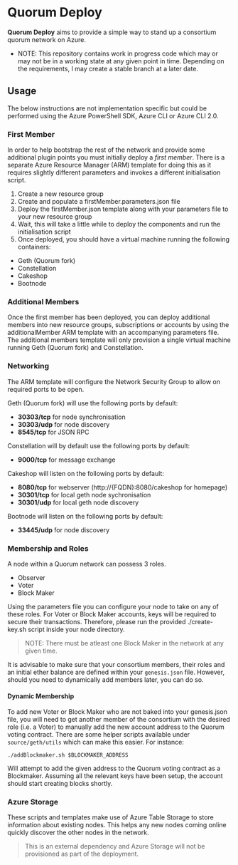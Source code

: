 # Quorum Deploy
**Quorum Deploy** aims to provide a simple way to stand up a consortium quorum network on Azure.

* NOTE: This repository contains work in progress code which may or may not be in a working state at any given point in time. Depending on the requirements, I may create a stable branch at a later date.

## Usage
The below instructions are not implementation specific but could be performed using the Azure PowerShell SDK, Azure CLI or Azure CLI 2.0.

### First Member
In order to help bootstrap the rest of the network and provide some additional plugin points you must initially deploy a *first member*. There is a separate Azure Resource Manager (ARM) template for doing this as it requires slightly different parameters and invokes a different initialisation script.

1. Create a new resource group
2. Create and populate a firstMember.parameters.json file
3. Deploy the firstMember.json template along with your parameters file to your new resource group
4. Wait, this will take a little while to deploy the components and run the initialisation script
5. Once deployed, you should have a virtual machine running the following containers:
* Geth (Quorum fork)
* Constellation
* Cakeshop
* Bootnode

### Additional Members
Once the first member has been deployed, you can deploy additional members into new resource groups, subscriptions or accounts by using the additionalMember ARM template with an accompanying parameters file. The additional members template will only provision a single virtual machine running Geth (Quorum fork) and Constellation.

### Networking
The ARM template will configure the Network Security Group to allow on required ports to be open.

Geth (Quorum fork) will use the following ports by default:
* **30303/tcp** for node synchronisation
* **30303/udp** for node discovery
* **8545/tcp** for JSON RPC

Constellation will by default use the following ports by default:
* **9000/tcp** for message exchange

Cakeshop will listen on the following ports by default:
* **8080/tcp** for webserver (http://{FQDN}:8080/cakeshop for homepage)
* **30301/tcp** for local geth node sychronisation
* **30301/udp** for local geth node discovery

Bootnode will listen on the following ports by default:
* **33445/udp** for node discovery

### Membership and Roles
A node within a Quorum network can possess 3 roles.

* Observer
* Voter
* Block Maker

Using the parameters file you can configure your node to take on any of these roles. For Voter or Block Maker accounts, keys will be required to secure their transactions. Therefore, please run the provided ./create-key.sh script inside your node directory.

>NOTE: There must be atleast one Block Maker in the network at any given time.

It is advisable to make sure that your consortium members, their roles and an initial ether balance are defined within your `genesis.json` file. However, should you need to dynamically add members later, you can do so.

#### Dynamic Membership
To add new Voter or Block Maker who are not baked into your genesis.json file, you will need to get another member of the consortium with the desired role (i.e. a Voter) to manually add the new account address to the Quorum voting contract.
There are some helper scripts available under `source/geth/utils` which can make this easier.
For instance:

    ./addBlockmaker.sh $BLOCKMAKER_ADDRESS

Will attempt to add the given address to the Quorum voting contract as a Blockmaker. Assuming all the relevant keys have been setup, the account should start creating blocks shortly.

### Azure Storage
These scripts and templates make use of Azure Table Storage to store information about existing nodes. This helps any new nodes coming online quickly discover the other nodes in the network.

 >This is an external dependency and Azure Storage will not be provisioned as part of the deployment.

